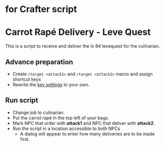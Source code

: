 # for Crafter script

# Carrot Rapé Delivery - Leve Quest
This is a script to receive and deliver the lv 84 levequest for the culinarian.

## Advance preparation

- Create `/target <attack1>` and `/target <attack2>` macro and assign shortcut keys
- Rewrite the [key settings](https://github.com/yoshiori/uwcs-scripts/blob/9241684e1676daf7b93c1e9f001c63a57ca1d29a/ff14/crafter/leve.uws#L5-L7) to your own.

## Run script

- Change job to culinarian.
- Put the carrot rapé in the top left of your bags.
- Mark NPC that order with **attack1** and NPC that deliver with **attack2**.
- Run the script in a location accessible to both NPCs
  - A dialog will appear to enter how many deliveries are to be made first.

